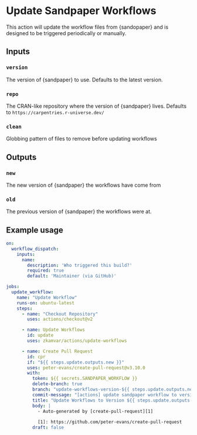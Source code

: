 # Update Sandpaper Workflows

This action will update the workflow files from {sandopaper} and is designed to
be triggered periodically or manually. 

## Inputs

### `version`

The version of {sandpaper} to use. Defaults to the latest version.

### `repo`

The CRAN-like repository where the version of {sandpaper} lives. Defaults to
`https://carpentries.r-universe.dev/`

### `clean`

Globbing pattern of files to remove before updating workflows

## Outputs

### `new`

The new version of {sandpaper} the workflows have come from

### `old`

The previous version of {sandpaper} the workflows were at. 

## Example usage

```yaml
on:
  workflow_dispatch:
    inputs:
      name:
        description: 'Who triggered this build?'
        required: true
        default: 'Maintainer (via GitHub)'

jobs:
  update_workflow:
    name: "Update Workflow"
    runs-on: ubuntu-latest
    steps:
      - name: "Checkout Repository"
        uses: actions/checkout@v2

      - name: Update Workflows
        id: update
        uses: zkamvar/actions/update-workflows

      - name: Create Pull Request
        id: cpr
        if: "${{ steps.update.outputs.new }}"
        uses: peter-evans/create-pull-request@v3.10.0
        with:
          token: ${{ secrets.SANDPAPER_WORKFLOW }}
          delete-branch: true
          branch: "update-workflows-version-${{ steps.update.outputs.new }}"
          commit-message: "[actions] update sandpaper workflow to version ${{ steps.update.outputs.new }}"
          title: "Update Workflows to Version ${{ steps.update.outputs.new }}"
          body: |
            - Auto-generated by [create-pull-request][1]
            
            [1]: https://github.com/peter-evans/create-pull-request
          draft: false
```
